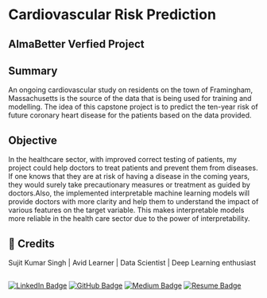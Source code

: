 
# Cardiovascular Risk Prediction




## AlmaBetter Verfied Project 



## Summary
An ongoing cardiovascular study on residents on the town of Framingham, Massachusetts is the source of the data that is being used for training and modelling. The idea of this capstone project is to predict the ten-year risk of future coronary heart disease for the patients based on the data provided.
## Objective
In the healthcare sector, with improved correct testing of patients, my project could help doctors to treat patients and prevent them from diseases. If one knows that they are at risk of having a disease in the coming years, they would surely take precautionary measures or treatment as guided by doctors.Also, the implemented interpretable machine learning models will provide doctors with more clarity and help them to understand the impact of various features on the target variable. This makes interpretable models more reliable in the health care sector due to the power of interpretability.
## 📜 Credits
Sujit Kumar Singh | Avid Learner | Data Scientist | Deep Learning enthusiast
## 



[![LinkedIn Badge](https://img.shields.io/badge/LinkedIn-0077B5?style=for-the-badge&logo=linkedin&logoColor=white)](https://www.linkedin.com/in/sujit-kumar-singh-b92529243/)
[![GitHub Badge](https://img.shields.io/badge/GitHub-100000?style=for-the-badge&logo=github&logoColor=white)](https://github.com/sujit-kumar-singh-9115)
[![Medium Badge](https://img.shields.io/badge/Medium-1DA1F2?style=for-the-badge&logo=medium&logoColor=white)](#)
[![Resume Badge](https://img.shields.io/badge/resume-0077B5?style=for-the-badge&logo=resume&logoColor=white)](https://drive.google.com/drive/folders/1AAC0r3D4LyBLYSKhr-oHI8qeLlpMHNts?usp=share_link)
